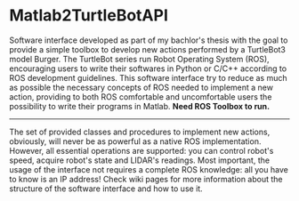 # Matlab2TurtleBotAPI

Software interface developed as part of my bachlor's thesis with the goal to provide a simple toolbox to develop new actions performed by a TurtleBot3 model Burger.
The TurtleBot series run Robot Operating System (ROS), encouraging users to write their softwares in Python or C/C++ according to ROS development guidelines. This software interface try to reduce as much as possible the necessary concepts of ROS needed to implement a new action, providing to both ROS comfortable and uncomfortable users the possibility to write their programs in Matlab.
**Need ROS Toolbox to run.**

---

The set of provided classes and procedures to implement new actions, obviously, will never be as powerful as a native ROS implementation. However, all essential operations are supported: you can control robot's speed, acquire robot's state and LIDAR's readings.
Most important, the usage of the interface not requires a complete ROS knowledge: all you have to know is an IP address!
Check wiki pages for more information about the structure of the software interface and how to use it. 